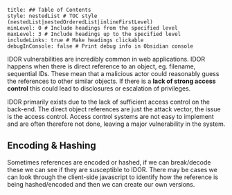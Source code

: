 ```table-of-contents
title: ## Table of Contents
style: nestedList # TOC style (nestedList|nestedOrderedList|inlineFirstLevel)
minLevel: 0 # Include headings from the specified level
maxLevel: 3 # Include headings up to the specified level
includeLinks: true # Make headings clickable
debugInConsole: false # Print debug info in Obsidian console
```
IDOR vulnerabilities are incredibly common in web applications. IDOR happens when there is direct reference to an object, eg. filename, sequential IDs. These mean that a malicious actor could reasonably guess the references to other similar objects. If there is a **lack of strong access control** this could lead to disclosures or escalation of privileges.

IDOR primarily exists due to the lack of sufficient access control on the back-end. The direct object references are just the attack vector, the issue is the access control. Access control systems are not easy to implement and are often therefore not done, leaving a major vulnerability in the system.

## Encoding & Hashing
Sometimes  references are encoded or hashed, if we can break/decode these we can see if they are susceptible to IDOR. There may be cases we can look through the client-side javascript to identify how the reference is being hashed/encoded and then we can create our own versions.
